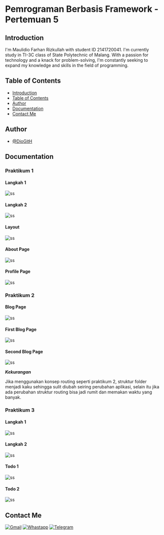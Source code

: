 # Pemrograman Berbasis Framework - Pertemuan 5

## Introduction

I'm Maulidio Farhan Rizkullah with student ID 2141720041. I'm currently study in TI-3C class of State Polytechnic of Malang. With a passion for technology and a knack for problem-solving, I'm constantly seeking to expand my knowledge and skills in the field of programming.

## Table of Contents

- [Introduction](#introduction)
- [Table of Contents](#table-of-contents)
- [Author](#author)
- [Documentation](#documentation)
- [Contact Me](#contact-me)

## Author

- [@DioGitH](https://www.github.com/DioGitH)

## Documentation

### Praktikum 1

#### Langkah 1
![ss](docs/img/p1l1.png)

#### Langkah 2
![ss](docs/img/p1l2.png)

#### Layout
![ss](docs/img/p1layoutpage.png)

#### About Page
![ss](docs/img/p1aboutpage.png)

#### Profile Page
![ss](docs/img/p1profilepage.png)

### Praktikum 2

#### Blog Page
![ss](docs/img/p2blog.png)

#### First Blog Page
![ss](docs/img/p2firstblog.png)

#### Second Blog Page
![ss](docs/img/p2secondblog.png)

***Kekurangan***

Jika menggunakan konsep routing seperti praktikum 2, struktur folder menjadi kaku sehingga sulit diubah seiring perubahan aplikasi, selain itu jika ada perubahan struktur routing bisa jadi rumit dan memakan waktu yang banyak.

### Praktikum 3

#### Langkah 1
![ss](docs/img/p3l1.png)

#### Langkah 2
![ss](docs/img/p3l2.png)

#### Todo 1
![ss](docs/img/p3todo1.gif)

#### Todo 2
![ss](docs/img/p3todo2.gif)

## Contact Me

[![Gmail](https://img.shields.io/badge/Gmail-D14836?style=for-the-badge&logo=gmail&logoColor=white)](https://mail.google.com/mail/u/0/?view=cm&tf=1&fs=1&to=maulidiobisnis16@gmail.com)
[![Whastapp](https://img.shields.io/badge/WhatsApp-25D366?style=for-the-badge&logo=whatsapp&logoColor=white)](https://api.whatsapp.com/send/?phone=6285289589391&text&type=phone_number&app_absent=0)
[![Telegram](https://img.shields.io/badge/Telegram-2CA5E0?style=for-the-badge&logo=telegram&logoColor=white)](https://t.me/Maulidio16)





